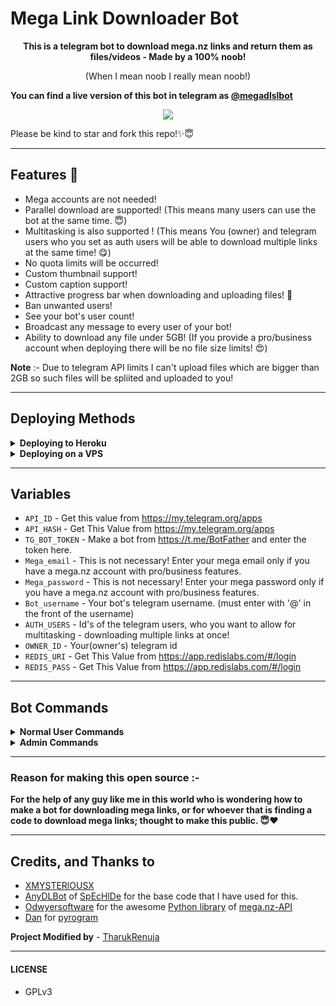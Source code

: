 # Mega Link Downloader Bot
<p align="center"><b>This is a telegram bot to download mega.nz links and return them as files/videos - Made by a 100% noob!</b></p>

<p align="center">(When I mean noob I really mean noob!)</p>

<b>You can find a live version of this bot in telegram as [@megadlslbot](http://t.me/megadlslbot)</b>

<p align="center"><a href="https://t.me/SLBotsOfficial"><img src="https://img.shields.io/badge/Telegram-Join%20Telegram%20Channel-blue.svg?logo=telegram"></a></p>

Please be kind to star and fork this repo!✨😇
<br>

---

## Features 💫
 - Mega accounts are not needed!
 - Parallel download are supported! (This means many users can use the bot at the same time. 😇)
 - Multitasking is also supported ! (This means You (owner) and telegram users who you set as auth users will be able to download multiple links at the same time! 😋)
 - No quota limits will be occurred!
 - Custom thumbnail support!
 - Custom caption support!
 - Attractive progress bar when downloading and uploading files! 🙈
 - Ban unwanted users!
 - See your bot's user count!
 - Broadcast any message to every user of your bot!
 - Ability to download any file under 5GB! (If you provide a pro/business account when deploying there will be no file size limits! 😍)

<b>Note</b> :- Due to telegram API limits I can't upload files which are bigger than 2GB so such files will be spliited and uploaded to you!

---

## Deploying Methods

<details>
  <summary><b>Deploying to Heroku</b></summary>

<br>

- Choose Europe as server location when deploying. (Beacuse downloadings will be a little fast!).
- Examples of needed bot variables are mentioned below in this readme!
 
 <b>Note</b> :- It's best if you deploy on a vps because with heroku downloadings can be slow! 😕

<br>
  
[![Deploy](https://www.herokucdn.com/deploy/button.svg)](https://heroku.com/deploy/https://github.com/Itzharshit/mega-link-downloader-bot-1/)
</details>

<details>
  <summary><b>Deploying on a VPS</b></summary>

<br>

**Make a vps (Recommended - Ubuntu 20.04 (LTS) x64 vps from a location/region near New Zealand) and log in to it.**
- Then execute the below commands. 👇
```sh  
sudo apt update
```
```sh  
sudo apt upgrade
```
```sh  
apt-get update
```
```sh  
apt-get install tmux
```
```sh  
tmux
```
**Now there are two methods to go further!**
- Method 1
  
  - Fork my repo. In the repo go inside to the `sample_config.py` and copy all the code in it. In your forked repo, create a file named `config.py` and paste the whole code in it. 
  - Then edit the values in it with your values! (Inside your `config.py` file you will see the examples of how to edit the fields.)
  - Then execute the below commands. 👇

```sh  
git clone You_forked_repo_url
```
```sh  
apt install python3-pip
```
```sh  
apt install ffmpeg
```
```sh  
cd mega-link-downloader-bot
```
```sh  
pip3 install -r requirements.txt
```
```sh  
python3 bot.py
```
Now If you did everything correctly bot will be running successfully! 🥳

- Method 2

  - Execute the below commands. 👇

```sh  
git clone https://github.com/TharukRenuja/mega-link-downloader-bot
```
```sh  
apt install python3-pip
```
```sh  
apt install ffmpeg
```
```sh  
cd mega-link-downloader-bot
```
```sh  
pip3 install -r requirements.txt
```
```sh  
cp sample_config.py config.py
```
```sh  
nano config.py
```
  - Now you will be inside the `config.py` file.
  - Then edit the values in it with your values! (Inside your `config.py` file you will see the examples of how to edit the fields.)
  - (For pasting letters, copy any value you want and take the curser to the place you want by arrow keys and right click the mouse! 😅)
  - After editing all with appropriate values as mentioned in the config file press Ctrl + X from your keyboard.
  - Then press y in your keyboard.
  - Then execute the below command. 👇
  
```sh  
python3 bot.py
```
Now If you did everything correctly, the bot will be running successfully! 🥳
</details>

---

## Variables
- `API_ID` -  Get this value from https://my.telegram.org/apps
- `API_HASH` - Get This Value from https://my.telegram.org/apps
- `TG_BOT_TOKEN` - Make a bot from https://t.me/BotFather and enter the token here.
- `Mega_email` - This is not necessary! Enter your mega email only if you have a mega.nz account with pro/business features.
- `Mega_password` - This is not necessary! Enter your mega password only if you have a mega.nz account with pro/business features.
- `Bot_username` - Your bot's telegram username. (must enter with '@' in the front of the username)
- `AUTH_USERS` - Id's of the telegram users, who you want to allow for multitasking - downloading multiple links at once!
- `OWNER_ID` - Your(owner's) telegram id
- `REDIS_URI` - Get This Value from https://app.redislabs.com/#/login
- `REDIS_PASS` - Get This Value from https://app.redislabs.com/#/login

---

## Bot Commands

<details>
  <summary><b>Normal User Commands</b></summary>

<br>

- `/start` - To check if the bot is alive!
- `/help` - To get the detailed help guide of using the bot!
- `/deletethumbnail` - To delete your saved custom thumbnail!
</details>

<details>
  <summary><b>Admin Commands</b></summary>

<br>

- `/delmyfolder` - To delete the download folder of the owner and the auth users. <br>
(Since owner and auth users support multitasking their downloads folder will not get deleted automatically!. So If you want to clean up the server storage hit that command and delete your download folder after all of your current downloads got uploaded. If you are on heroku free dynos this doesn't really matter but if you are on a vps please remember to do it once in a while!)<br>
<b>Note :- Do not send this command while links are being downloaded and uploaded!</b><br>
 
- `/black` - To ban unwanted users from the bot! <br>
(<b>Syntax of sending the commnad to the bot is</b>:- <code>/black</code> <i>userid</i>)<br>

- `/unblack` - To unban banned users from the bot! <br>
(<b>Syntax of sending the commnad to the bot is</b>:- <code>/unblack</code> <i>userid</i>)<br>
 
- `/lisblack` - To get the telegram id list of banned user's from the bot!<br>
 
- `/broadcast` - To broadcast a message to all the users of the bot! <br>
(<b>Syntax of sending the commnad to the bot is</b>:- <code>/broadcast</code> <i>as a reply to the message that you want to broadcast!</i>)<br>

- `/stats` - To get the total number of users who has used your bot!
</details>

---

### Reason for making this open source :-

<b>For the help of any guy like me in this world who is wondering how to make a bot for downloading mega links, or for whoever that is finding a code to download mega links; thought to make this public. 😇❤️</b>

---

## Credits, and Thanks to

* [XMYSTERlOUSX](https://github.com/XMYSTERlOUSX)
* [AnyDLBot](https://github.com/SpEcHiDe/AnyDLBot) of [SpEcHlDe](https://telegram.dog/ThankTelegram) for the base code that I have used for this.
* [Odwyersoftware](https://github.com/odwyersoftware) for the awesome [Python library](https://github.com/odwyersoftware/mega.py) of [mega.nz-API](https://mega.nz/API)
* [Dan](https://github.com/delivrance) for [pyrogram](https://github.com/Pyrogram)

<b>Project Modified by</b> - [TharukRenuja](https://github.com/TharukRenuja)

---

#### LICENSE
- GPLv3
